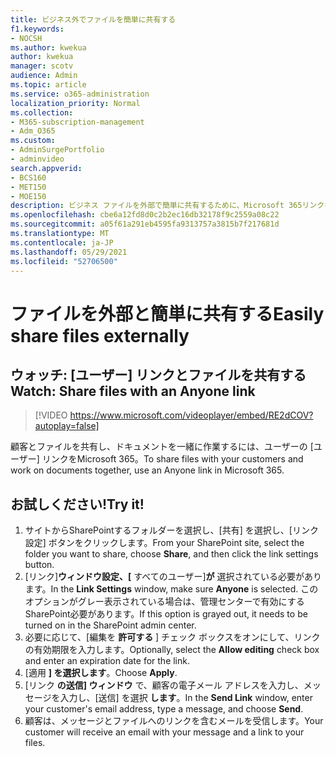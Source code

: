 ```yaml
---
title: ビジネス外でファイルを簡単に共有する
f1.keywords:
- NOCSH
ms.author: kwekua
author: kwekua
manager: scotv
audience: Admin
ms.topic: article
ms.service: o365-administration
localization_priority: Normal
ms.collection:
- M365-subscription-management
- Adm_O365
ms.custom:
- AdminSurgePortfolio
- adminvideo
search.appverid:
- BCS160
- MET150
- MOE150
description: ビジネス ファイルを外部で簡単に共有するために、Microsoft 365リンクを使用する方法について説明します。
ms.openlocfilehash: cbe6a12fd8d0c2b2ec16db32178f9c2559a08c22
ms.sourcegitcommit: a05f61a291eb4595fa9313757a3815b7f217681d
ms.translationtype: MT
ms.contentlocale: ja-JP
ms.lasthandoff: 05/29/2021
ms.locfileid: "52706500"
---
```

# <a name="easily-share-files-externally"></a><span data-ttu-id="91997-103">ファイルを外部と簡単に共有する</span><span class="sxs-lookup"><span data-stu-id="91997-103">Easily share files externally</span></span>

## <a name="watch-share-files-with-an-anyone-link"></a><span data-ttu-id="91997-104">ウォッチ: [ユーザー] リンクとファイルを共有する</span><span class="sxs-lookup"><span data-stu-id="91997-104">Watch: Share files with an Anyone link</span></span>

> [!VIDEO https://www.microsoft.com/videoplayer/embed/RE2dCOV?autoplay=false]

<span data-ttu-id="91997-105">顧客とファイルを共有し、ドキュメントを一緒に作業するには、ユーザーの [ユーザー] リンクをMicrosoft 365。</span><span class="sxs-lookup"><span data-stu-id="91997-105">To share files with your customers and work on documents together, use an Anyone link in Microsoft 365.</span></span>

## <a name="try-it"></a><span data-ttu-id="91997-106">お試しください!</span><span class="sxs-lookup"><span data-stu-id="91997-106">Try it!</span></span>

1. <span data-ttu-id="91997-107">サイトからSharePointするフォルダーを選択し、[共有] を選択し、[リンク設定] ボタンをクリックします。</span><span class="sxs-lookup"><span data-stu-id="91997-107">From your SharePoint site, select the folder you want to share, choose **Share**, and then click the link settings button.</span></span>
1. <span data-ttu-id="91997-108">[リンク]**ウィンドウ設定、[** すべてのユーザー]**が** 選択されている必要があります。</span><span class="sxs-lookup"><span data-stu-id="91997-108">In the **Link Settings** window, make sure **Anyone** is selected.</span></span> <span data-ttu-id="91997-109">このオプションがグレー表示されている場合は、管理センターで有効にするSharePoint必要があります。</span><span class="sxs-lookup"><span data-stu-id="91997-109">If this option is grayed out, it needs to be turned on in the SharePoint admin center.</span></span>
1. <span data-ttu-id="91997-110">必要に応じて、[編集を **許可する** ] チェック ボックスをオンにして、リンクの有効期限を入力します。</span><span class="sxs-lookup"><span data-stu-id="91997-110">Optionally, select the **Allow editing** check box and enter an expiration date for the link.</span></span>
1. <span data-ttu-id="91997-111">[適用 **] を選択します**。</span><span class="sxs-lookup"><span data-stu-id="91997-111">Choose **Apply**.</span></span>
1. <span data-ttu-id="91997-112">[リンク **の送信] ウィンドウ** で、顧客の電子メール アドレスを入力し、メッセージを入力し、[送信] を選択 **します**。</span><span class="sxs-lookup"><span data-stu-id="91997-112">In the **Send Link** window, enter your customer's email address, type a message, and choose **Send**.</span></span>
1. <span data-ttu-id="91997-113">顧客は、メッセージとファイルへのリンクを含むメールを受信します。</span><span class="sxs-lookup"><span data-stu-id="91997-113">Your customer will receive an email with your message and a link to your files.</span></span>